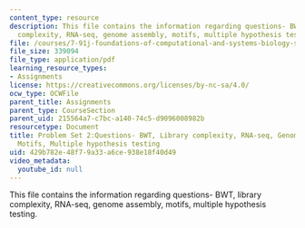 ```yaml
---
content_type: resource
description: This file contains the information regarding questions- BWT, library
  complexity, RNA-seq, genome assembly, motifs, multiple hypothesis testing.
file: /courses/7-91j-foundations-of-computational-and-systems-biology-spring-2014/429b782e48f79a33a6ce938e18f40d49_MIT7_91JS14_pset2_ques.pdf
file_size: 339094
file_type: application/pdf
learning_resource_types:
- Assignments
license: https://creativecommons.org/licenses/by-nc-sa/4.0/
ocw_type: OCWFile
parent_title: Assignments
parent_type: CourseSection
parent_uid: 215564a7-c7bc-a140-74c5-d9096008982b
resourcetype: Document
title: Problem Set 2:Questions- BWT, Library complexity, RNA-seq, Genome assembly,
  Motifs, Multiple hypothesis testing
uid: 429b782e-48f7-9a33-a6ce-938e18f40d49
video_metadata:
  youtube_id: null
---
```

This file contains the information regarding questions- BWT, library complexity, RNA-seq, genome assembly, motifs, multiple hypothesis testing.